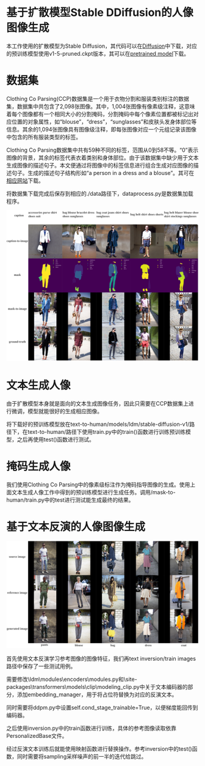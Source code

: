 # 基于扩散模型Stable DDiffusion的人像图像生成

本工作使用的扩散模型为Stable Diffusion，其代码可以在[Diffusion](https://github.com/CompVis/stable-diffusion)中下载，对应的预训练模型使用v1-5-pruned.ckpt版本，其可以在[pretrained model](https://huggingface.co/runwayml/stable-diffusion-v1-5/blob/main/v1-5-pruned.ckpt)下载。

# 数据集

Clothing Co Parsing(CCP)数据集是一个用于衣物分割和服装类别标注的数据集，数据集中共包含了2,098张图像。其中，1,004张图像有像素级注释，这意味着每个图像都有一个相同大小的分割掩码，分割掩码中每个像素位置都被标记出对应位置的对象属性，如“blouse”，“dress”，“sunglasses”和皮肤头发身体部位等信息。其余的1,094张图像具有图像级注释，即每张图像对应一个元组记录该图像中包含的所有服装类型的标签。

Clothing Co Parsing数据集中共有59种不同的标签，范围从0到58不等。“0”表示图像的背景，其余的标签代表衣着类别和身体部位。由于该数据集中缺少用于文本生成图像的描述句子。本文便通过将图像中的标签信息进行组合生成对应图像的描述句子。生成的描述句子结构形如“a person in a dress and a blouse”。其可在[相应网站](https://github.com/bearpaw/clothing-co-parsing)下载。

将数据集下载完成后保存到相应的./data路径下，dataprocess.py是数据集加载程序。

![结果图](/fig16.png)

# 文本生成人像

由于扩散模型本身就是面向的文本生成图像任务，因此只需要在CCP数据集上进行微调，模型就能很好的生成相应图像。

将下载好的预训练模型放在text-to-human/models/ldm/stable-diffusion-v1/路径下，在text-to-human/路径下使用train.py中的train()函数进行训练预训练模型，之后再使用test()函数进行测试。

# 掩码生成人像

我们使用Clothing Co Parsing中的像素级标注作为掩码指导图像的生成。使用上面文本生成人像工作中得到的预训练模型进行生成任务。调用/mask-to-human/train.py中的test进行测试能生成最终的结果。

# 基于文本反演的人像图像生成

![结果图](/fig17.png)

首先使用文本反演学习参考图像的图像特征，我们再text inversion/train images路径中保存了一些测试用例。

需要修改\ldm\modules\encoders\modules.py和\site-packages\transformers\models\clip\modeling_clip.py中关于文本编码器的部分，添加embedding_manager，用于将占位符替换为对应的反演文本。

同时需要将ddpm.py中设置self.cond_stage_trainable=True，以便梯度能回传到编码器。

之后使用inversion.py中的train函数进行训练，具体的参考图像读取依靠PersonalizedBase文件。

经过反演文本训练后就能使用映射函数进行替换操作。参考inversion中的test()函数，同时需要将sampling采样噪声的前一半的迭代给跳过。
